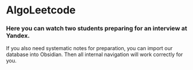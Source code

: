 # AlgoLeetcode

### Here you can watch two students preparing for an interview at Yandex. 

If you also need systematic notes for preparation, you can import our database into Obsidian. 
Then all internal navigation will work correctly for you.